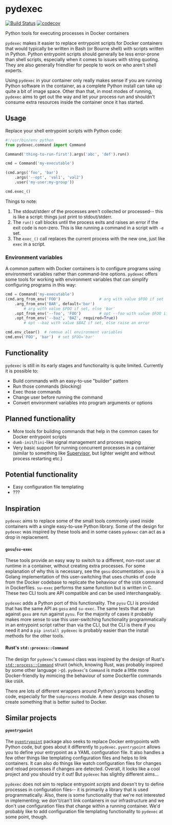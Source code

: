 # pydexec

[![Build Status](https://travis-ci.org/praekeltfoundation/pydexec.svg?branch=develop)](https://travis-ci.org/praekeltfoundation/pydexec)
[![codecov](https://codecov.io/gh/praekeltfoundation/pydexec/branch/develop/graph/badge.svg)](https://codecov.io/gh/praekeltfoundation/pydexec)

Python tools for executing processes in Docker containers

`pydexec` makes it easier to replace entrypoint scripts for Docker containers that would typically be written in Bash (or Bourne shell) with scripts written in Python. Python entrypoint scripts should generally be less error-prone than shell scripts, especially when it comes to issues with string quoting. They are also generally friendlier for people to work on who aren't shell experts.

Using `pydexec` in your container only really makes sense if you are running Python software in the container, as a complete Python install can take up quite a bit of image space. Other than that, in most modes of running, `pydexec` aims to get out the way and let your process run and shouldn't consume extra resources inside the container once it has started.

## Usage
Replace your shell entrypoint scripts with Python code:
```python
#!/usr/bin/env python
from pydexec.command import Command

Command('thing-to-run-first').args('abc', 'def').run()

cmd = Command('my-executable')

(cmd.args('foo', 'bar')
    .args('--opt', 'val1', 'val2')
    .user('my-user:my-group'))

cmd.exec_()
```

Things to note:
 1. The stdout/stderr of the processes aren't collected or processed-- this is like a script: things just print to stdout/stderr.
 2. The `run()` call blocks until the process exits and raises an error if the exit code is non-zero. This is like running a command in a script with `-e` set.
 3. The `exec_()` call replaces the current process with the new one, just like `exec` in a script.

### Environment variables
A common pattern with Docker containers is to configure programs using environment variables rather than command-line options. `pydexec` offers some tools for working with environment variables that can simplify configuring programs in this way:
```python
cmd = Command('my-executable')
(cmd.arg_from_env('FOO')                 # arg with value $FOO if set
    .arg_from_env('BAR', default='bar')
        # arg with value $FOO if set, else 'bar'
    .opt_from_env('--foo', 'FOO')        # opt --foo with value $FOO if set
    .opt_from_env('--baz', 'BAZ', required=True))
        # opt --baz with value $BAZ if set, else raise an error

cmd.env_clear()  # remove all environment variables
cmd.env('FOO', 'bar')  # set $FOO='bar'
```

## Functionality
`pydexec` is still in its early stages and functionality is quite limited. Currently it is possible to:
* Build commands with an easy-to-use "builder" pattern
* Run those commands (blocking)
* Exec those commands
* Change user before running the command
* Convert environment variables into program arguments or options

## Planned functionality
* More tools for building commands that help in the common cases for Docker entrypoint scripts
* `dumb-init`/`tini`-like signal management and process reaping
* Very basic support for running concurrent processes in a container (similar to something like [Supervisor](http://supervisord.org), but lighter weight and without process restarting etc.)

## Potential functionality
* Easy configuration file templating
* ???

## Inspiration
`pydexec` aims to replace some of the small tools commonly used inside containers with a single easy-to-use Python library. Some of the design for `pydexec` was inspired by these tools and in some cases `pydexec` can act as a drop in replacement.

#### `gosu`/`su-exec`
These tools provide an easy way to switch to a different, non-root user at runtime in a container, without creating extra processes. For some explanation of why this is necessary, see the `gosu` documentation. `gosu` is a Golang implementation of this user-switching that uses chunks of code from the Docker codebase to replicate the behaviour of the `USER` command in Dockerfiles. `su-exec` performs the same function but is written in C. These two CLI tools are API compatible and can be used interchangeably.

`pydexec` adds a Python port of this functionality. The `pysu` CLI is provided that has the same API as `gosu` and `su-exec`. The same tests that are run against `gosu` are run against `pysu`. For the majority of cases it probably makes more sense to use this user-switching functionality programmatically in an entrypoint script rather than via the CLI, but the CLI is there if you need it and a `pip install pydexec` is probably easier than the install methods for the other tools.

#### Rust's `std::process::Command`
The design for `pydexec`'s `Command` class was inspired by the design of Rust's [`std::process::Command`](https://doc.rust-lang.org/std/process/struct.Command.html) struct (which, knowing Rust, was probably inspired by some other language :-p). `pydexec`'s `Command` is made a little more Docker-friendly by mimicing the behaviour of some Dockerfile commands like `USER`.

There are lots of different wrappers around Python's process handling code, especially for the `subprocess` module. A new design was chosen to create something that is better suited to Docker.

## Similar projects
#### `pyentrypoint`
The [`pyentrypoint`](https://github.com/cmehay/pyentrypoint) package also seeks to replace Docker entrypoints with Python code, but goes about it differently to `pydexec`. `pyentrypoint` allows you to define your entrypoint as a YAML configuration file. It also handles a few other things like templating configuration files and helps to link containers. It can also do things like watch configuration files for changes and reload processes if changes are detected. Overall, it looks like a cool project and you should try it out! But `pydexec` has slightly different aims...

`pydexec` does not aim to replace entrypoint *scripts* and doesn't try to define processes in configuration files-- it is primarily a library that is used programmatically. Also, there is some functionality that we're not interested in implementing; we don't/can't link containers in our infrastructure and we don't use configuration files that change within a running container. We'd probably like to add configuration file templating functionality to `pydexec` at some point, though.
